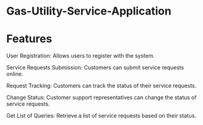 # Gas-Utility-Service-Application

# Features

User Registration: Allows users to register with the system.

Service Requests Submission: Customers can submit service requests online.

Request Tracking: Customers can track the status of their service requests.

Change Status: Customer support representatives can change the status of service requests.

Get List of Queries: Retrieve a list of service requests based on their status.

